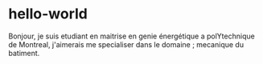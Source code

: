 # hello-world

Bonjour, je suis etudiant en maitrise en genie énergétique a polYtechnique de Montreal, j'aimerais me specialiser dans le domaine ; mecanique du batiment.
